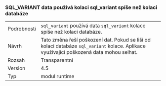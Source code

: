 ### <a name="sqlvariant-data-uses-sqlvariant-collation-rather-than-database-collation"></a>SQL_VARIANT data používá kolaci sql_variant spíše než kolaci databáze

|   |   |
|---|---|
|Podrobnosti|<code>sql_variant</code> používá data <code>sql_variant</code> kolace spíše než kolaci databáze.|
|Návrh|Tato změna řeší poškození dat. Pokud se liší od kolaci databáze <code>sql_variant</code> kolace. Aplikace využívající poškozená data mohou selhat.|
|Rozsah|Transparentní|
|Version|4.5|
|Typ|modul runtime|

